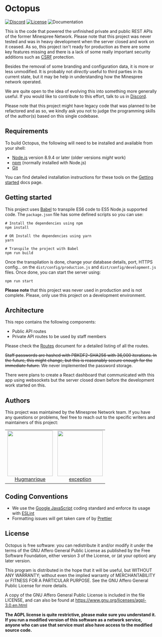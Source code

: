 # Octopus

[![Discord](https://img.shields.io/discord/352874955957862402.svg)](https://discord.gg/KUFmKXN)
[![License](https://img.shields.io/github/license/Minespree/Octopus.svg)](LICENSE)
![Documentation](https://img.shields.io/badge/docs-missing-red.svg)

This is the code that powered the unfinished private and public REST APIs of the former Minespree Network. Please note that this project was never tested and was in heavy development when the server closed and work on it ceased. As so, this project isn't ready for production as there are some key features missing and there is a lack of some really important security additions such as [CSRF](<https://www.owasp.org/index.php/Cross-Site_Request_Forgery_(CSRF)>) protection.

Besides the removal of some branding and configuration data, it is more or less unmodified. It is probably not _directly_ useful to third parties in its current state, but it may be help in understanding how the Minespree network operated.

We are quite open to the idea of evolving this into something more generally useful. If you would like to contribute to this effort, talk to us in [Discord](https://discord.gg/KUFmKXN).

Please note that this project might have legacy code that was planned to be refactored and as so, we kindly ask you not to judge the programming skills of the author(s) based on this single codebase.

## Requirements

To build Octopus, the following will need to be installed and available from your shell:

* [Node.js](https://nodejs.org/en/download/) version 8.9.4 or later (older versions _might_ work)
* [npm](https://docs.npmjs.com/getting-started/installing-node) (normally installed with Node.js)
* [Git](https://git-scm.com/)

You can find detailed installation instructions for these tools on the [Getting started](https://github.com/Minespree/Docs/blob/master/setup/DEPENDENCIES.md) docs page.

## Getting started

This project uses [Babel](https://babeljs.io/) to transpile ES6 code to ES5 Node.js supported code. The `package.json` file has some defined scripts so you can use:

```shell
# Install the dependencies using npm
npm install

# OR Install the dependencies using yarn
yarn

# Transpile the project with Babel
npm run build
```

Once the transpilation is done, change your database details, port, HTTPS config... on the `dist/config/production.js` and `dist/config/development.js` files. Once done, you can start the server using:

```
npm run start
```

**Please note** that this project was never used in production and is not complete. Please, only use this project on a development environment.

## Architecture

This repo contains the following components:

* Public API routes
* Private API routes to be used by staff members

Please check the [Routes](ROUTES.md) document for a detailed listing of all the routes.

~~Staff passwords are hashed with PBKDF2-SHA256 with 36,000 iterations. In the future, this might change, but this is reasonably secure enough for the immediate future.~~ We never implemented the password storage.

There were plans to create a React dashboard that communicated with this app using websockets but the server closed down before the development work started on this.

## Authors

This project was maintained by the Minespree Network team. If you have any questions or problems, feel free to reach out to the specific writers and maintainers of this project:

<table>
  <tbody>
    <tr>
      <td align="center">
        <a href="https://github.com/hugmanrique">
          <img width="150" height="150" src="https://github.com/hugmanrique.png?v=3&s=150">
          </br>
          Hugmanrique
        </a>
      </td>
      <td align="center">
        <a href="https://github.com/exception">
          <img width="150" height="150" src="https://github.com/exception.png?v=3&s=150">
          </br>
          exception
        </a>
      </td>
    </tr>
  <tbody>
</table>

## Coding Conventions

* We use the [Google JavaScript](https://google.github.io/styleguide/jsguide.html) coding standard and enforce its usage with [ESLint](https://eslint.org/)
* Formatting issues will get taken care of by [Prettier](https://github.com/prettier/prettier)

## License

Octopus is free software: you can redistribute it and/or modify it under the terms of the GNU Affero General Public License as published by the Free Software Foundation, either version 3 of the License, or (at your option) any later version.

This program is distributed in the hope that it will be useful, but WITHOUT ANY WARRANTY; without even the implied warranty of MERCHANTABILITY or FITNESS FOR A PARTICULAR PURPOSE. See the GNU Affero General Public License for more details.

A copy of the GNU Affero General Public License is included in the file LICENSE, and can also be found at https://www.gnu.org/licenses/agpl-3.0.en.html

**The AGPL license is quite restrictive, please make sure you understand it. If you run a modified version of this software as a network service, anyone who can use that service must also have access to the modified source code.**
